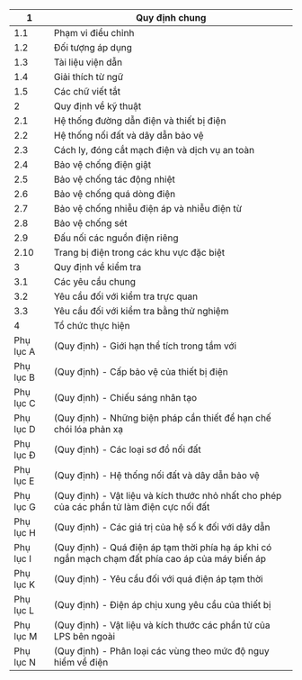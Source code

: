 | 1         | Quy định chung                                                                                     |
|-----------|----------------------------------------------------------------------------------------------------|
| 1.1       | Phạm vi điều chỉnh                                                                                 |
| 1.2       | Đối tượng áp dụng                                                                                  |
| 1.3       | Tài liệu viện dẫn                                                                                  |
| 1.4       | Giải thích từ ngữ                                                                                  |
| 1.5       | Các chữ viết tắt                                                                                   |
| 2         | Quy định về kỹ thuật                                                                               |
| 2.1       | Hệ thống đường dẫn điện và thiết bị điện                                                           |
| 2.2       | Hệ thống nối đất và dây dẫn bảo vệ                                                                 |
| 2.3       | Cách ly, đóng cắt mạch điện và dịch vụ an toàn                                                     |
| 2.4       | Bảo vệ chống điện giật                                                                             |
| 2.5       | Bảo vệ chống tác động nhiệt                                                                        |
| 2.6       | Bảo vệ chống quá dòng điện                                                                         |
| 2.7       | Bảo vệ chống nhiễu điện áp và nhiễu điện từ                                                        |
| 2.8       | Bảo vệ chống sét                                                                                   |
| 2.9       | Đấu nối các nguồn điện riêng                                                                       |
| 2.10      | Trang bị điện trong các khu vực đặc biệt                                                           |
| 3         | Quy định về kiểm tra                                                                               |
| 3.1       | Các yêu cầu chung                                                                                  |
| 3.2       | Yêu cầu đối với kiểm tra trực quan                                                                 |
| 3.3       | Yêu cầu đối với kiểm tra bằng thử nghiệm                                                           |
| 4         | Tổ chức thực hiện                                                                                  |
| Phụ lục A | (Quy định) - Giới hạn thể tích trong tầm với                                                       |
| Phụ lục B | (Quy định) - Cấp bảo vệ của thiết bị điện                                                          |
| Phụ lục C | (Quy định) - Chiếu sáng nhân tạo                                                                   |
| Phụ lục D | (Quy định) - Những biện pháp cần thiết để hạn chế chói lóa phản xạ                                 |
| Phụ lục Đ | (Quy định) - Các loại sơ đồ nối đất                                                                |
| Phụ lục E | (Quy định) - Hệ thống nối đất và dây dẫn bảo vệ                                                    |
| Phụ lục G | (Quy định) - Vật liệu và kích thước nhỏ nhất cho phép của các phần tử làm điện cực nối đất         |
| Phụ lục H | (Quy định) - Các giá trị của hệ số k đối với dây dẫn                                               |
| Phụ lục I | (Quy định) - Quá điện áp tạm thời phía hạ áp khi có ngắn mạch chạm đất phía cao áp của máy biến áp |
| Phụ lục K | (Quy định) - Yêu cầu đối với quá điện áp tạm thời                                                  |
| Phụ lục L | (Quy định) - Điện áp chịu xung yêu cầu của thiết bị                                                |
| Phụ lục M | (Quy định) - Vật liệu và kích thước các phần tử của LPS bên ngoài                                  |
| Phụ lục N | (Quy định) - Phân loại các vùng theo mức độ nguy hiểm về điện                                      |